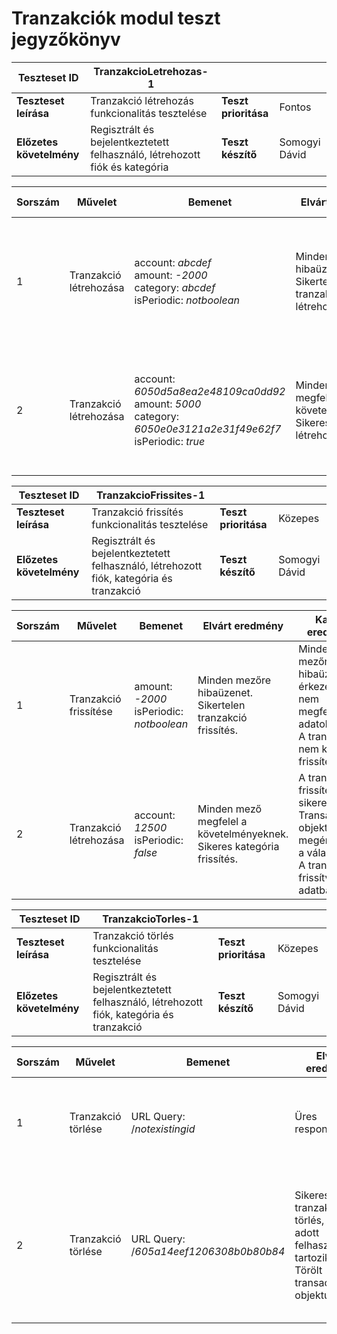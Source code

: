 # Tranzakciók modul teszt jegyzőkönyv

| Teszteset ID             | TranzakcioLetrehozas-1                                       |                      |               |
| ------------------------ | ------------------------------------------------------------ | -------------------- | ------------- |
| **Teszteset leírása**    | Tranzakció létrehozás funkcionalitás tesztelése              | **Teszt prioritása** | Fontos        |
| **Előzetes követelmény** | Regisztrált és bejelentkeztetett felhasználó, létrehozott fiók és kategória | **Teszt készítő**    | Somogyi Dávid |

| Sorszám | Művelet                | Bemenet                                                      | Elvárt eredmény                                              | Kapott eredmény                                              | Tesztelő környezet | Eredmény                                 | Megjegyzések           |
| ------- | ---------------------- | ------------------------------------------------------------ | ------------------------------------------------------------ | ------------------------------------------------------------ | ------------------ | ---------------------------------------- | ---------------------- |
| 1       | Tranzakció létrehozása | account: *abcdef*<br />amount: *-2000*<br />category: *abcdef*<br />isPeriodic: *notboolean* | Minden mezőre hibaüzenet. Sikertelen tranzakció létrehozás.  | Minden mezőre hibaüzenet érkezett a nem megfelelő adatok miatt. A tranzakció nem került létrehozásra. | Postman            | <span style="color:green">Sikeres</span> | 2021.05.05.<br />21:32 |
| 2       | Tranzakció létrehozása | account: *6050d5a8ea2e48109ca0dd92*<br />amount: *5000*<br />category: *6050e0e3121a2e31f49e62f7*<br />isPeriodic: *true* | Minden mező megfelel a követelményeknek. Sikeres kategória létrehozás. | A tranzakció létrehozása sikeres volt. Transaction objektum megérkezett a válaszban. A tranzakció létrehozva az adatbázisban. | Postman            | Sikeres                                  | 2021.05.05.<br />21:43 |

| Teszteset ID             | TranzakcioFrissites-1                                        |                      |               |
| ------------------------ | ------------------------------------------------------------ | -------------------- | ------------- |
| **Teszteset leírása**    | Tranzakció frissítés funkcionalitás tesztelése               | **Teszt prioritása** | Közepes       |
| **Előzetes követelmény** | Regisztrált és bejelentkeztetett felhasználó, létrehozott fiók, kategória és tranzakció | **Teszt készítő**    | Somogyi Dávid |

| Sorszám | Művelet                | Bemenet                                       | Elvárt eredmény                                              | Kapott eredmény                                              | Tesztelő környezet | Eredmény                                 | Megjegyzések           |
| ------- | ---------------------- | --------------------------------------------- | ------------------------------------------------------------ | ------------------------------------------------------------ | ------------------ | ---------------------------------------- | ---------------------- |
| 1       | Tranzakció frissítése  | amount: *-2000*<br />isPeriodic: *notboolean* | Minden mezőre hibaüzenet. Sikertelen tranzakció frissítés.   | Minden mezőre hibaüzenet érkezett a nem megfelelő adatok miatt. A tranzakció nem került frissítésre. | Postman            | <span style="color:green">Sikeres</span> | 2021.05.05.<br />21:48 |
| 2       | Tranzakció létrehozása | account: *12500*<br />isPeriodic: *false*     | Minden mező megfelel a követelményeknek. Sikeres kategória frissítés. | A tranzakció frissítése sikeres volt. Transaction objektum megérkezett a válaszban. A tranzakció frissítve az adatbázisban. | Postman            | Sikeres                                  | 2021.05.05.<br />21:55 |

| Teszteset ID             | TranzakcioTorles-1                                           |                      |               |
| ------------------------ | ------------------------------------------------------------ | -------------------- | ------------- |
| **Teszteset leírása**    | Tranzakció törlés funkcionalitás tesztelése                  | **Teszt prioritása** | Közepes       |
| **Előzetes követelmény** | Regisztrált és bejelentkeztetett felhasználó, létrehozott fiók, kategória és tranzakció | **Teszt készítő**    | Somogyi Dávid |

| Sorszám | Művelet            | Bemenet                                     | Elvárt eredmény                                              | Kapott eredmény                                              | Tesztelő környezet | Eredmény                                 | Megjegyzések           |
| ------- | ------------------ | ------------------------------------------- | ------------------------------------------------------------ | ------------------------------------------------------------ | ------------------ | ---------------------------------------- | ---------------------- |
| 1       | Tranzakció törlése | URL Query:<br />/*notexistingid*            | Üres response.                                               | Üres response érkezett. Nem került törlésre egy tranzakció sem. | Postman            | <span style="color:green">Sikeres</span> | 2021.05.05.<br />22:04 |
| 2       | Tranzakció törlése | URL Query:<br />/*605a14eef1206308b0b80b84* | Sikeres tranzakció törlés, ha az adott felhasználóhoz tartozik.<br />Törölt transaction objektum. | A tranzakció törlése sikeres volt.<br />A törölt transaction objektum megérkezett a válaszban.<br />A tranzakció törölve lett az adatbázisból | Postman            | Sikeres                                  | 2021.05.05.<br />22:09 |